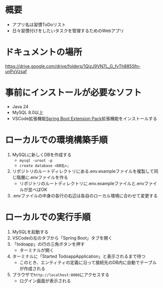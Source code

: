 # 概要
- アプリ名は習慣ToDoリスト
- 日々習慣付けをしたいタスクを管理するためのWebアプリ

# ドキュメントの場所
https://drive.google.com/drive/folders/1QjzJ9VN7L_G_fvTh885Sfn-unPxVzsaf

# 事前にインストールが必要なソフト
- Java 24
- MySQL 8.0以上
- VSCode拡張機能[Spring Boot Extension Pack](https://marketplace.visualstudio.com/items?itemName=vmware.vscode-boot-dev-pack)拡張機能をインストールする

# ローカルでの環境構築手順
1. MySQLに新しくDBを作成する
    - `mysql -uroot -p`
    - `create database <DB名>;`
1. リポジトリのルートディレクトリにある.env.exampleファイルを複製して同じ階層に.envファイルを作る
    - リポジトリのルートディレクトリに.env.exampleファイルと.envファイルが並べばOK
1. .envファイルの中身の各行の右辺は各自のローカル環境に合わせて変更する

# ローカルでの実行手順
1. MySQLを起動する
2. VSCodeの左のタブから「Spring Boot」タブを開く
3. 「todoapp」の行の三角ボタンを押す
    - ターミナルが開く
4. ターミナルに「Started TodoappApplication」と表示されるまで待つ
    - このとき、エンティティの定義に沿って接続先のDB内に自動でテーブルが作成される
5. ブラウザで`http://localhost:8080`にアクセスする
    - ログイン画面が表示される